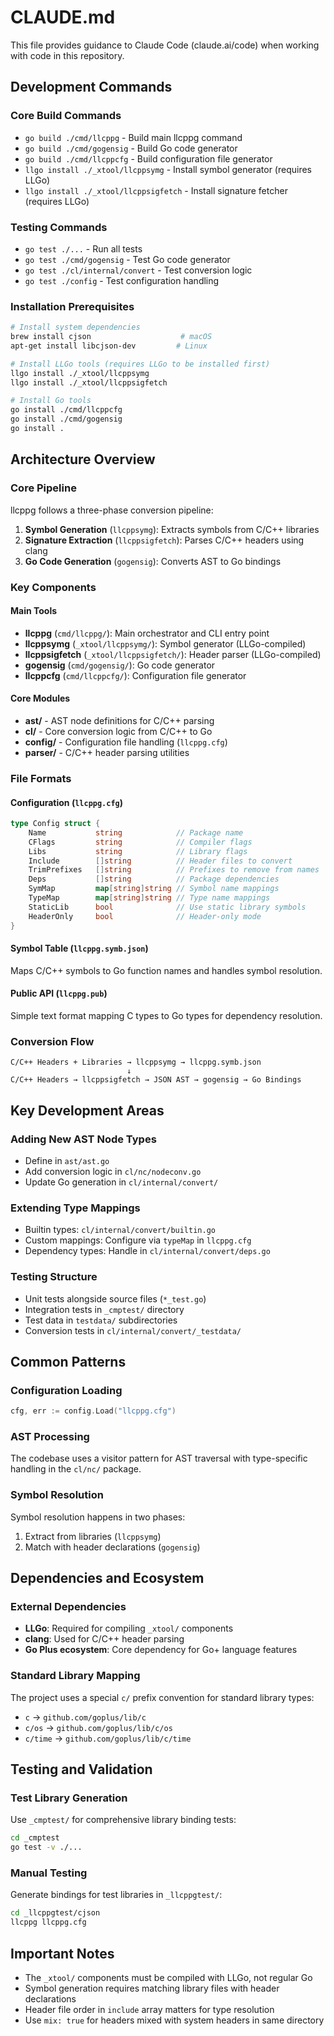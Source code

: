 # CLAUDE.md

This file provides guidance to Claude Code (claude.ai/code) when working with code in this repository.

## Development Commands

### Core Build Commands
- `go build ./cmd/llcppg` - Build main llcppg command
- `go build ./cmd/gogensig` - Build Go code generator
- `go build ./cmd/llcppcfg` - Build configuration file generator
- `llgo install ./_xtool/llcppsymg` - Install symbol generator (requires LLGo)
- `llgo install ./_xtool/llcppsigfetch` - Install signature fetcher (requires LLGo)

### Testing Commands
- `go test ./...` - Run all tests
- `go test ./cmd/gogensig` - Test Go code generator
- `go test ./cl/internal/convert` - Test conversion logic
- `go test ./config` - Test configuration handling

### Installation Prerequisites
```bash
# Install system dependencies
brew install cjson                    # macOS
apt-get install libcjson-dev         # Linux

# Install LLGo tools (requires LLGo to be installed first)
llgo install ./_xtool/llcppsymg
llgo install ./_xtool/llcppsigfetch

# Install Go tools
go install ./cmd/llcppcfg
go install ./cmd/gogensig
go install .
```

## Architecture Overview

### Core Pipeline
llcppg follows a three-phase conversion pipeline:

1. **Symbol Generation** (`llcppsymg`): Extracts symbols from C/C++ libraries
2. **Signature Extraction** (`llcppsigfetch`): Parses C/C++ headers using clang
3. **Go Code Generation** (`gogensig`): Converts AST to Go bindings

### Key Components

#### Main Tools
- **llcppg** (`cmd/llcppg/`): Main orchestrator and CLI entry point
- **llcppsymg** (`_xtool/llcppsymg/`): Symbol generator (LLGo-compiled)
- **llcppsigfetch** (`_xtool/llcppsigfetch/`): Header parser (LLGo-compiled) 
- **gogensig** (`cmd/gogensig/`): Go code generator
- **llcppcfg** (`cmd/llcppcfg/`): Configuration file generator

#### Core Modules
- **ast/** - AST node definitions for C/C++ parsing
- **cl/** - Core conversion logic from C/C++ to Go
- **config/** - Configuration file handling (`llcppg.cfg`)
- **parser/** - C/C++ header parsing utilities

### File Formats

#### Configuration (`llcppg.cfg`)
```go
type Config struct {
    Name           string            // Package name
    CFlags         string            // Compiler flags  
    Libs           string            // Library flags
    Include        []string          // Header files to convert
    TrimPrefixes   []string          // Prefixes to remove from names
    Deps           []string          // Package dependencies
    SymMap         map[string]string // Symbol name mappings
    TypeMap        map[string]string // Type name mappings
    StaticLib      bool              // Use static library symbols
    HeaderOnly     bool              // Header-only mode
}
```

#### Symbol Table (`llcppg.symb.json`)
Maps C/C++ symbols to Go function names and handles symbol resolution.

#### Public API (`llcppg.pub`)
Simple text format mapping C types to Go types for dependency resolution.

### Conversion Flow
```
C/C++ Headers + Libraries → llcppsymg → llcppg.symb.json
                          ↓
C/C++ Headers → llcppsigfetch → JSON AST → gogensig → Go Bindings
```

## Key Development Areas

### Adding New AST Node Types
- Define in `ast/ast.go`
- Add conversion logic in `cl/nc/nodeconv.go`  
- Update Go generation in `cl/internal/convert/`

### Extending Type Mappings
- Builtin types: `cl/internal/convert/builtin.go`
- Custom mappings: Configure via `typeMap` in `llcppg.cfg`
- Dependency types: Handle in `cl/internal/convert/deps.go`

### Testing Structure
- Unit tests alongside source files (`*_test.go`)
- Integration tests in `_cmptest/` directory
- Test data in `testdata/` subdirectories
- Conversion tests in `cl/internal/convert/_testdata/`

## Common Patterns

### Configuration Loading
```go
cfg, err := config.Load("llcppg.cfg")
```

### AST Processing
The codebase uses a visitor pattern for AST traversal with type-specific handling in the `cl/nc/` package.

### Symbol Resolution
Symbol resolution happens in two phases:
1. Extract from libraries (`llcppsymg`)
2. Match with header declarations (`gogensig`)

## Dependencies and Ecosystem

### External Dependencies
- **LLGo**: Required for compiling `_xtool/` components
- **clang**: Used for C/C++ header parsing
- **Go Plus ecosystem**: Core dependency for Go+ language features

### Standard Library Mapping
The project uses a special `c/` prefix convention for standard library types:
- `c` → `github.com/goplus/lib/c`
- `c/os` → `github.com/goplus/lib/c/os`
- `c/time` → `github.com/goplus/lib/c/time`

## Testing and Validation

### Test Library Generation
Use `_cmptest/` for comprehensive library binding tests:
```bash
cd _cmptest
go test -v ./...
```

### Manual Testing
Generate bindings for test libraries in `_llcppgtest/`:
```bash
cd _llcppgtest/cjson
llcppg llcppg.cfg
```

## Important Notes

- The `_xtool/` components must be compiled with LLGo, not regular Go
- Symbol generation requires matching library files with header declarations
- Header file order in `include` array matters for type resolution
- Use `mix: true` for headers mixed with system headers in same directory
